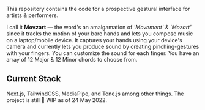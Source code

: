 This repository contains the code for a prospective gestural interface for artists & performers. 

I call it **Movzart** — the word's an amalgamation of _'Movement'_ & _'Mozart'_ since it tracks the motion of your bare hands and lets you compose music on a laptop/mobile device. It captures your hands using your device's camera and currently lets you produce sound by creating pinching-gestures with your fingers. You can customize the sound for each finger. You have an array of 12 Major & 12 Minor chords to choose from.

## Current Stack
Next.js, TailwindCSS, MediaPipe, and Tone.js among other things. The project is still 🚧 WIP as of 24 May 2022. 
